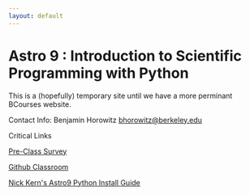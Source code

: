 ```yaml
---
layout: default
---
```



# Astro 9 : Introduction to Scientific Programming with Python

This is a (hopefully) temporary site until we have a more perminant BCourses website.

Contact Info: Benjamin Horowitz [bhorowitz@berkeley.edu](mailto:bhorowitz@berkeley.edu)

Critical Links

[Pre-Class Survey](https://docs.google.com/forms/d/e/1FAIpQLSdPB0K_O-kFpc79ciTxTyqE-cFm_xc4ebBOBHTUlb1aRD_row/viewform?usp=sf_link)

[Github Classroom](https://classroom.github.com/a/74fTxXlj)

[Nick Kern's Astro9 Python Install Guide](https://nkern.github.io/Astro_9/install.html)
